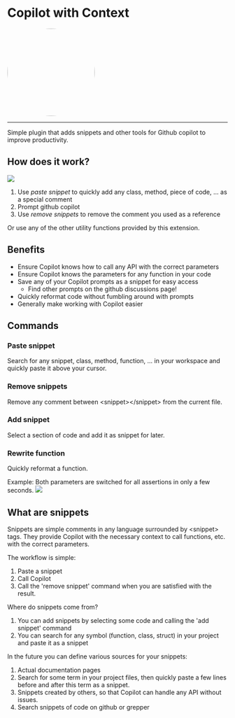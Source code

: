 # Copilot with Context
<img src="https://i.imgur.com/AgmJg8C.png" width="200" height="200" style="border-radius: 50%;" />

---

Simple plugin that adds snippets and other tools for Github copilot to improve productivity.


## How does it work?
![](https://i.imgur.com/r3kRydk.gif)
1. Use <i>paste snippet</i> to quickly add any class, method, piece of code, ... as a special comment
2. Prompt github copilot
3. Use <i>remove snippets</i> to remove the comment you used as a reference

Or use any of the other utility functions provided by this extension.

## Benefits
* Ensure Copilot knows how to call any API with the correct parameters
* Ensure Copilot knows the parameters for any function in your code
* Save any of your Copilot prompts as a snippet for easy access
    * Find other prompts on the github discussions page!
* Quickly reformat code without fumbling around with prompts
* Generally make working with Copilot easier
  
## Commands

### Paste snippet
Search for any snippet, class, method, function, ... in your workspace and quickly paste it above your cursor.

### Remove snippets
Remove any comment between \<snippet\>\</snippet\> from the current file.

### Add snippet
Select a section of code and add it as snippet for later.

### Rewrite function
Quickly reformat a function.

Example: Both parameters are switched for all assertions in only a few seconds. 
![](https://i.imgur.com/4xrWIMC.gif)

## What are snippets
Snippets are simple comments in any language surrounded by \<snippet\> tags. They provide Copilot with the necessary context to call functions, etc. with the correct parameters.

The workflow is simple:
1. Paste a snippet
2. Call Copilot
3. Call the 'remove snippet' command when you are satisfied with the result.

Where do snippets come from?
1. You can add snippets by selecting some code and calling the 'add snippet' command
2. You can search for any symbol (function, class, struct) in your project and paste it as a snippet

In the future you can define various sources for your snippets:
1. Actual documentation pages 
2. Search for some term in your project files, then quickly paste a few lines before and after this term as a snippet.
3. Snippets created by others, so that Copilot can handle any API without issues.
4. Search snippets of code on github or grepper

